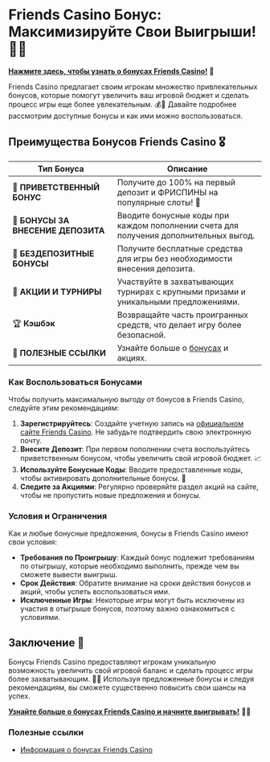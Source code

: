 # Friends Casino Бонус: Максимизируйте Свои Выигрыши! 🎁✨

[**Нажмите здесь, чтобы узнать о бонусах Friends Casino!**](https://gofriends.vc/linkb2) 🤑

Friends Casino предлагает своим игрокам множество привлекательных бонусов, которые помогут увеличить ваш игровой бюджет и сделать процесс игры еще более увлекательным. 💰🎲 Давайте подробнее рассмотрим доступные бонусы и как ими можно воспользоваться.

## Преимущества Бонусов Friends Casino 🎖️

| **Тип Бонуса**                    | **Описание**                                          |
|----------------------------------|------------------------------------------------------|
| 🎉 **ПРИВЕТСТВЕННЫЙ БОНУС**       | Получите до 100% на первый депозит и ФРИСПИНЫ на популярные слоты! 🎰 |
| 🎁 **БОНУСЫ ЗА ВНЕСЕНИЕ ДЕПОЗИТА** | Вводите бонусные коды при каждом пополнении счета для получения дополнительных выгод. |
| 💸 **БЕЗДЕПОЗИТНЫЕ БОНУСЫ**       | Получите бесплатные средства для игры без необходимости внесения депозита. |
| 🎈 **АКЦИИ И ТУРНИРЫ**            | Участвуйте в захватывающих турнирах с крупными призами и уникальными предложениями. |
| 🏆 **Кэшбэк**                     | Возвращайте часть проигранных средств, что делает игру более безопасной. |
| 🔗 **ПОЛЕЗНЫЕ ССЫЛКИ**            | Узнайте больше о [бонусах](https://gofriends.vc/linkb2) и акциях. |

### Как Воспользоваться Бонусами

Чтобы получить максимальную выгоду от бонусов в Friends Casino, следуйте этим рекомендациям:

1. **Зарегистрируйтесь**: Создайте учетную запись на [официальном сайте Friends Casino](https://gofriends.vc/linkb2). Не забудьте подтвердить свою электронную почту.
2. **Внесите Депозит**: При первом пополнении счета воспользуйтесь приветственным бонусом, чтобы увеличить свой игровой бюджет. 📈
3. **Используйте Бонусные Коды**: Вводите предоставленные коды, чтобы активировать дополнительные бонусы. 🎊
4. **Следите за Акциями**: Регулярно проверяйте раздел акций на сайте, чтобы не пропустить новые предложения и бонусы.

### Условия и Ограничения

Как и любые бонусные предложения, бонусы в Friends Casino имеют свои условия:

- **Требования по Проигрышу**: Каждый бонус подлежит требованиям по отыгрышу, которые необходимо выполнить, прежде чем вы сможете вывести выигрыш.
- **Срок Действия**: Обратите внимание на сроки действия бонусов и акций, чтобы успеть воспользоваться ими.
- **Исключенные Игры**: Некоторые игры могут быть исключены из участия в отыгрыше бонусов, поэтому важно ознакомиться с условиями.

## Заключение 🎊

Бонусы Friends Casino предоставляют игрокам уникальную возможность увеличить свой игровой баланс и сделать процесс игры более захватывающим. 🌟💸 Используя предложенные бонусы и следуя рекомендациям, вы сможете существенно повысить свои шансы на успех.

[**Узнайте больше о бонусах Friends Casino и начните выигрывать!**](https://gofriends.vc/linkb2) 💪🎊

### Полезные ссылки
- [Информация о бонусах Friends Casino](https://gofriends.vc/linkb2)
